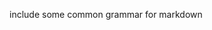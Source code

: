 include some common grammar for markdown        
            
     
   
       
         
    
      
 
  
 
  
 
